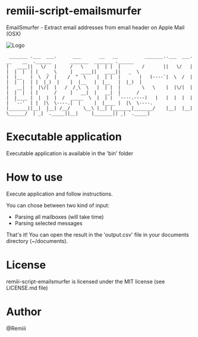 # remiii-script-emailsmurfer

EmailSmurfer - Extract email addresses from email header on Apple Mail (OSX)

![Logo](https://raw.github.com/Remiii/remiii-script-emailsmurfer/master/_documentation/emailsmurferlogo_v001.png)<br />

```
 _______ .___  ___.      ___       __   __          _______..___  ___.  __    __  .______       _______  _______ .______
|   ____||   \/   |     /   \     |  | |  |        /       ||   \/   | |  |  |  | |   _  \     |   ____||   ____||   _  \
|  |__   |  \  /  |    /  ^  \    |  | |  |       |   (----`|  \  /  | |  |  |  | |  |_)  |    |  |__   |  |__   |  |_)  |
|   __|  |  |\/|  |   /  /_\  \   |  | |  |        \   \    |  |\/|  | |  |  |  | |      /     |   __|  |   __|  |      /
|  |____ |  |  |  |  /  _____  \  |  | |  `----.----)   |   |  |  |  | |  `--'  | |  |\  \----.|  |     |  |____ |  |\  \----.
|_______||__|  |__| /__/     \__\ |__| |_______|_______/    |__|  |__|  \______/  | _| `._____||__|     |_______|| _| `._____|

```

# Executable application

Executable application is available in the 'bin' folder

# How to use

Execute application and follow instructions.<br />

You can chose between two kind of input:

* Parsing all mailboxes (will take time)
* Parsing selected messages

That's it! You can open the result in the 'output.csv' file in your documents directory (~/documents).


# License
remiii-script-emailsmurfer is licensed under the MIT license (see LICENSE.md file)

# Author
@Remiii


